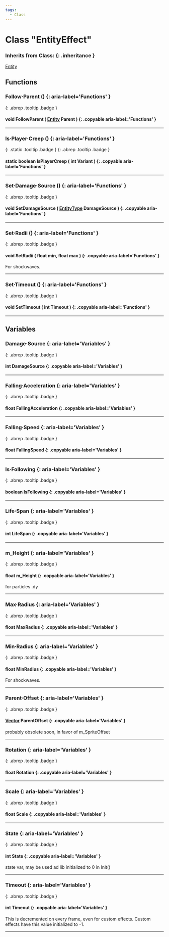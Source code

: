```yaml
---
tags:
  - Class
---
```

# Class "EntityEffect"
### Inherits from Class: {: .inheritance }
[Entity](Entity.md)
## Functions
### Follow·Parent () {: aria-label='Functions' }
[ ](#){: .abrep .tooltip .badge }
#### void FollowParent ( [Entity](Entity.md) Parent ) {: .copyable aria-label='Functions' }

___
### Is·Player·Creep () {: aria-label='Functions' }
[ ](#){: .static .tooltip .badge } [ ](#){: .abrep .tooltip .badge }
#### static boolean IsPlayerCreep ( int Variant ) {: .copyable aria-label='Functions' }

___
### Set·Damage·Source () {: aria-label='Functions' }
[ ](#){: .abrep .tooltip .badge }
#### void SetDamageSource ( [EntityType](enums/EntityType.md) DamageSource ) {: .copyable aria-label='Functions' }

___
### Set·Radii () {: aria-label='Functions' }
[ ](#){: .abrep .tooltip .badge }
#### void SetRadii ( float min, float max ) {: .copyable aria-label='Functions' }
For shockwaves.
___
### Set·Timeout () {: aria-label='Functions' }
[ ](#){: .abrep .tooltip .badge }
#### void SetTimeout ( int Timeout ) {: .copyable aria-label='Functions' }

___
## Variables
### Damage·Source {: aria-label='Variables' }
[ ](#){: .abrep .tooltip .badge }
#### int DamageSource  {: .copyable aria-label='Variables' }

___
### Falling·Acceleration {: aria-label='Variables' }
[ ](#){: .abrep .tooltip .badge }
#### float FallingAcceleration  {: .copyable aria-label='Variables' }

___
### Falling·Speed {: aria-label='Variables' }
[ ](#){: .abrep .tooltip .badge }
#### float FallingSpeed  {: .copyable aria-label='Variables' }

___
### Is·Following {: aria-label='Variables' }
[ ](#){: .abrep .tooltip .badge }
#### boolean IsFollowing  {: .copyable aria-label='Variables' }

___
### Life·Span {: aria-label='Variables' }
[ ](#){: .abrep .tooltip .badge }
#### int LifeSpan  {: .copyable aria-label='Variables' }

___
### m_Height {: aria-label='Variables' }
[ ](#){: .abrep .tooltip .badge }
#### float m_Height  {: .copyable aria-label='Variables' }
for particles .dy
___
### Max·Radius {: aria-label='Variables' }
[ ](#){: .abrep .tooltip .badge }
#### float MaxRadius  {: .copyable aria-label='Variables' }

___
### Min·Radius {: aria-label='Variables' }
[ ](#){: .abrep .tooltip .badge }
#### float MinRadius  {: .copyable aria-label='Variables' }
For shockwaves.
___
### Parent·Offset {: aria-label='Variables' }
[ ](#){: .abrep .tooltip .badge }
#### [Vector](Vector.md) ParentOffset  {: .copyable aria-label='Variables' }
probably obsolete soon, in favor of m_SpriteOffset
___
### Rotation {: aria-label='Variables' }
[ ](#){: .abrep .tooltip .badge }
#### float Rotation  {: .copyable aria-label='Variables' }

___
### Scale {: aria-label='Variables' }
[ ](#){: .abrep .tooltip .badge }
#### float Scale  {: .copyable aria-label='Variables' }

___
### State {: aria-label='Variables' }
[ ](#){: .abrep .tooltip .badge }
#### int State  {: .copyable aria-label='Variables' }
state var, may be used ad lib initialized to 0 in Init()
___
### Timeout {: aria-label='Variables' }
[ ](#){: .abrep .tooltip .badge }
#### int Timeout  {: .copyable aria-label='Variables' }

This is decremented on every frame, even for custom effects. Custom effects have this value initialized to -1.
___

